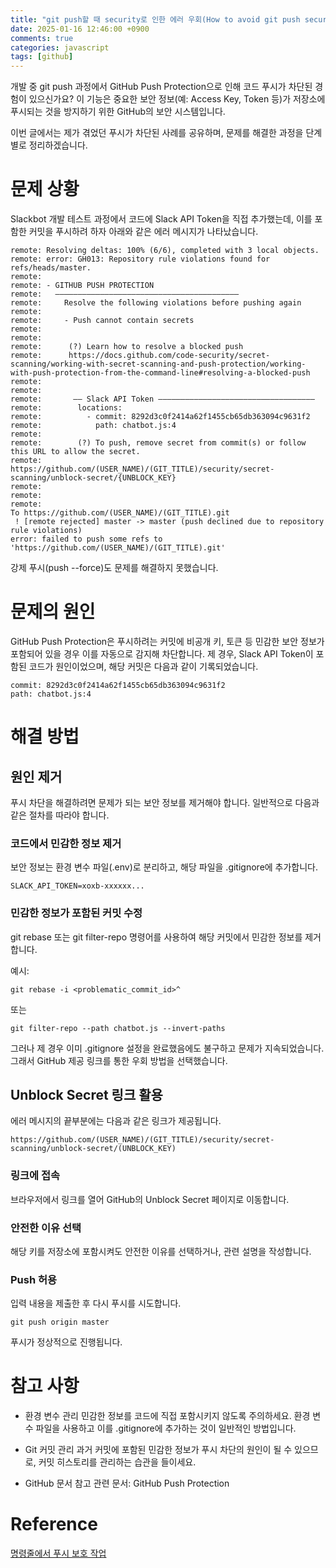 ```yaml
---
title: "git push할 때 security로 인한 에러 우회(How to avoid git push security)"
date: 2025-01-16 12:46:00 +0900
comments: true
categories: javascript
tags: [github]
---
```


개발 중 git push 과정에서 GitHub Push Protection으로 인해 코드 푸시가 차단된 경험이 있으신가요? 이 기능은 중요한 보안 정보(예: Access Key, Token 등)가 저장소에 푸시되는 것을 방지하기 위한 GitHub의 보안 시스템입니다.

이번 글에서는 제가 겪었던 푸시가 차단된 사례를 공유하며, 문제를 해결한 과정을 단계별로 정리하겠습니다.

# 문제 상황
Slackbot 개발 테스트 과정에서 코드에 Slack API Token을 직접 추가했는데, 이를 포함한 커밋을 푸시하려 하자 아래와 같은 에러 메시지가 나타났습니다.

```
remote: Resolving deltas: 100% (6/6), completed with 3 local objects.
remote: error: GH013: Repository rule violations found for refs/heads/master.
remote:
remote: - GITHUB PUSH PROTECTION
remote:   —————————————————————————————————————————
remote:     Resolve the following violations before pushing again
remote:
remote:     - Push cannot contain secrets
remote:
remote:
remote:      (?) Learn how to resolve a blocked push
remote:      https://docs.github.com/code-security/secret-scanning/working-with-secret-scanning-and-push-protection/working-with-push-protection-from-the-command-line#resolving-a-blocked-push   
remote:
remote:
remote:       —— Slack API Token ———————————————————————————————————
remote:        locations:
remote:          - commit: 8292d3c0f2414a62f1455cb65db363094c9631f2
remote:            path: chatbot.js:4
remote:
remote:        (?) To push, remove secret from commit(s) or follow this URL to allow the secret.
remote:        https://github.com/(USER_NAME)/(GIT_TITLE)/security/secret-scanning/unblock-secret/{UNBLOCK_KEY}
remote:
remote:
remote:
To https://github.com/(USER_NAME)/(GIT_TITLE).git
 ! [remote rejected] master -> master (push declined due to repository rule violations)
error: failed to push some refs to 'https://github.com/(USER_NAME)/(GIT_TITLE).git'
```

강제 푸시(push --force)도 문제를 해결하지 못했습니다.

# 문제의 원인
GitHub Push Protection은 푸시하려는 커밋에 비공개 키, 토큰 등 민감한 보안 정보가 포함되어 있을 경우 이를 자동으로 감지해 차단합니다.
제 경우, Slack API Token이 포함된 코드가 원인이었으며, 해당 커밋은 다음과 같이 기록되었습니다.

```
commit: 8292d3c0f2414a62f1455cb65db363094c9631f2
path: chatbot.js:4
```

# 해결 방법
## 원인 제거
푸시 차단을 해결하려면 문제가 되는 보안 정보를 제거해야 합니다.
일반적으로 다음과 같은 절차를 따라야 합니다.

### 코드에서 민감한 정보 제거
보안 정보는 환경 변수 파일(.env)로 분리하고, 해당 파일을 .gitignore에 추가합니다.

```
SLACK_API_TOKEN=xoxb-xxxxxx...
```

### 민감한 정보가 포함된 커밋 수정
git rebase 또는 git filter-repo 명령어를 사용하여 해당 커밋에서 민감한 정보를 제거합니다.

예시:
```
git rebase -i <problematic_commit_id>^
```

또는

```
git filter-repo --path chatbot.js --invert-paths
```

그러나 제 경우 이미 .gitignore 설정을 완료했음에도 불구하고 문제가 지속되었습니다.
그래서 GitHub 제공 링크를 통한 우회 방법을 선택했습니다.

## Unblock Secret 링크 활용
에러 메시지의 끝부분에는 다음과 같은 링크가 제공됩니다.

```
https://github.com/(USER_NAME)/(GIT_TITLE)/security/secret-scanning/unblock-secret/(UNBLOCK_KEY)
```

### 링크에 접속
브라우저에서 링크를 열어 GitHub의 Unblock Secret 페이지로 이동합니다.

### 안전한 이유 선택
해당 키를 저장소에 포함시켜도 안전한 이유를 선택하거나, 관련 설명을 작성합니다.

### Push 허용
입력 내용을 제출한 후 다시 푸시를 시도합니다.

```
git push origin master
```

푸시가 정상적으로 진행됩니다.

# 참고 사항
- 환경 변수 관리
민감한 정보를 코드에 직접 포함시키지 않도록 주의하세요.
환경 변수 파일을 사용하고 이를 .gitignore에 추가하는 것이 일반적인 방법입니다.

- Git 커밋 관리
과거 커밋에 포함된 민감한 정보가 푸시 차단의 원인이 될 수 있으므로, 커밋 히스토리를 관리하는 습관을 들이세요.

- GitHub 문서 참고
관련 문서: GitHub Push Protection

# Reference
[명령줄에서 푸시 보호 작업](https://docs.github.com/ko/code-security/secret-scanning/working-with-secret-scanning-and-push-protection/working-with-push-protection-from-the-command-line#resolving-a-blocked-push)
